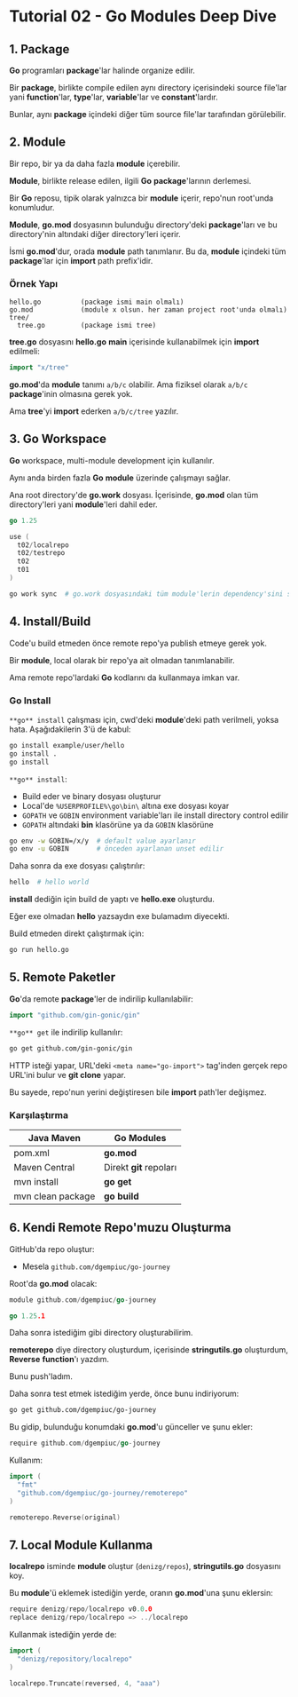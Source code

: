 # Tutorial 02 - Go Modules Deep Dive

## 1. Package

**Go** programları **package**'lar halinde organize edilir.

Bir **package**, birlikte compile edilen aynı directory içerisindeki source file'lar yani **function**'lar, **type**'lar, **variable**'lar ve **constant**'lardır.

Bunlar, aynı **package** içindeki diğer tüm source file'lar tarafından görülebilir.

## 2. Module

Bir repo, bir ya da daha fazla **module** içerebilir.

**Module**, birlikte release edilen, ilgili **Go** **package**'larının derlemesi.

Bir **Go** reposu, tipik olarak yalnızca bir **module** içerir, repo'nun root'unda konumludur.

**Module**, **go.mod** dosyasının bulunduğu directory'deki **package**'ları ve bu directory'nin altındaki diğer directory'leri içerir.

İsmi **go.mod**'dur, orada **module** path tanımlanır. Bu da, **module** içindeki tüm **package**'lar için **import** path prefix'idir.

### Örnek Yapı

```
hello.go          (package ismi main olmalı)
go.mod            (module x olsun. her zaman project root'unda olmalı)
tree/
  tree.go         (package ismi tree)
```

**tree.go** dosyasını **hello.go** **main** içerisinde kullanabilmek için **import** edilmeli:

```go
import "x/tree"
```

**go.mod**'da **module** tanımı `a/b/c` olabilir. Ama fiziksel olarak `a/b/c` **package**'inin olmasına gerek yok.

Ama **tree**'yi **import** ederken `a/b/c/tree` yazılır.

## 3. Go Workspace

**Go** workspace, multi-module development için kullanılır.

Aynı anda birden fazla **Go** **module** üzerinde çalışmayı sağlar.

Ana root directory'de **go.work** dosyası. İçerisinde, **go.mod** olan tüm directory'leri yani **module**'leri dahil eder.

```go
go 1.25

use (
  t02/localrepo
  t02/testrepo
  t02
  t01
)
```

```bash
go work sync  # go.work dosyasındaki tüm module'lerin dependency'sini sync eder
```

## 4. Install/Build

Code'u build etmeden önce remote repo'ya publish etmeye gerek yok.

Bir **module**, local olarak bir repo'ya ait olmadan tanımlanabilir.

Ama remote repo'lardaki **Go** kodlarını da kullanmaya imkan var.

### Go Install

`**go** install` çalışması için, cwd'deki **module**'deki path verilmeli, yoksa hata. Aşağıdakilerin 3'ü de kabul:

```bash
go install example/user/hello
go install .
go install
```

`**go** install`:
- Build eder ve binary dosyası oluşturur
- Local'de `%USERPROFILE%\go\bin\` altına exe dosyası koyar
- `GOPATH` ve `GOBIN` environment variable'ları ile install directory control edilir
- `GOPATH` altındaki **bin** klasörüne ya da `GOBIN` klasörüne

```bash
go env -w GOBIN=/x/y  # default value ayarlanır
go env -u GOBIN       # önceden ayarlanan unset edilir
```

Daha sonra da exe dosyası çalıştırılır:

```bash
hello  # hello world
```

**install** dediğin için build de yaptı ve **hello.exe** oluşturdu.

Eğer exe olmadan **hello** yazsaydın exe bulamadım diyecekti.

Build etmeden direkt çalıştırmak için:

```bash
go run hello.go
```

## 5. Remote Paketler

**Go**'da remote **package**'ler de indirilip kullanılabilir:

```go
import "github.com/gin-gonic/gin"
```

`**go** get` ile indirilip kullanılır:

```bash
go get github.com/gin-gonic/gin
```

HTTP isteği yapar, URL'deki `<meta name="go-import">` tag'inden gerçek repo URL'ini bulur ve **git clone** yapar.

Bu sayede, repo'nun yerini değiştiresen bile **import** path'ler değişmez.

### Karşılaştırma

| Java Maven | Go Modules |
|------------|------------|
| pom.xml | **go.mod** |
| Maven Central | Direkt **git** repoları |
| mvn install | **go get** |
| mvn clean package | **go build** |

## 6. Kendi Remote Repo'muzu Oluşturma

GitHub'da repo oluştur:
- Mesela `github.com/dgempiuc/go-journey`

Root'da **go.mod** olacak:

```go
module github.com/dgempiuc/go-journey

go 1.25.1
```

Daha sonra istediğim gibi directory oluşturabilirim.

**remoterepo** diye directory oluşturdum, içerisinde **stringutils.go** oluşturdum, **Reverse** **function**'ı yazdım.

Bunu push'ladım.

Daha sonra test etmek istediğim yerde, önce bunu indiriyorum:

```bash
go get github.com/dgempiuc/go-journey
```

Bu gidip, bulunduğu konumdaki **go.mod**'u günceller ve şunu ekler:

```go
require github.com/dgempiuc/go-journey
```

Kullanım:

```go
import (
  "fmt"
  "github.com/dgempiuc/go-journey/remoterepo"
)

remoterepo.Reverse(original)
```

## 7. Local Module Kullanma

**localrepo** isminde **module** oluştur (`denizg/repos`), **stringutils.go** dosyasını koy.

Bu **module**'ü eklemek istediğin yerde, oranın **go.mod**'una şunu eklersin:

```go
require denizg/repo/localrepo v0.0.0
replace denizg/repo/localrepo => ../localrepo
```

Kullanmak istediğin yerde de:

```go
import (
  "denizg/repository/localrepo"
)

localrepo.Truncate(reversed, 4, "aaa")
```
